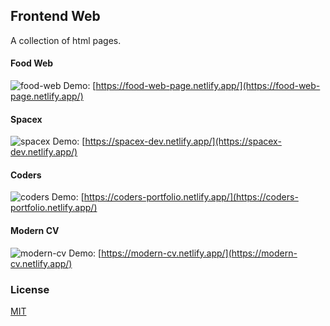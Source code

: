 ## Frontend Web

A collection of html pages.

#### Food Web
![food-web](https://res.cloudinary.com/dcqjmkwvc/image/upload/v1610282095/MHS/z8laezgthmtryyyratq2.png)
Demo: [https://food-web-page.netlify.app/](https://food-web-page.netlify.app/)

#### Spacex
![spacex](https://res.cloudinary.com/dcqjmkwvc/image/upload/v1610363432/MHS/xvrr5og7rrhvcbtd8ucu.png)
Demo: [https://spacex-dev.netlify.app/](https://spacex-dev.netlify.app/)

#### Coders
![coders](https://res.cloudinary.com/dcqjmkwvc/image/upload/v1610448843/MHS/xwoxq0ennjuimicglyra.png)
Demo: [https://coders-portfolio.netlify.app/](https://coders-portfolio.netlify.app/)

#### Modern CV
![modern-cv](https://res.cloudinary.com/dcqjmkwvc/image/upload/v1610464141/MHS/vcbg3wverreamzqfcrqi.png)
Demo: [https://modern-cv.netlify.app/](https://modern-cv.netlify.app/)

### License

[MIT](https://choosealicense.com/licenses/mit/)
